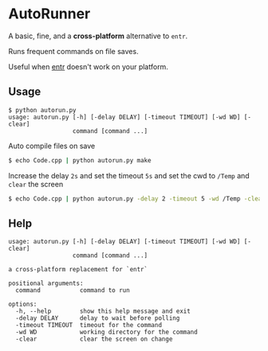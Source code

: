 # AutoRunner

A basic, fine, and a **cross-platform** alternative to `entr`.

Runs frequent commands on file saves.

Useful when [entr](https://eradman.com/entrproject/) doesn't work on your platform.

## Usage

```
$ python autorun.py
usage: autorun.py [-h] [-delay DELAY] [-timeout TIMEOUT] [-wd WD] [-clear]
                  command [command ...]
```

Auto compile files on save
```bash
$ echo Code.cpp | python autorun.py make
```

Increase the delay `2s` and set the timeout `5s` and set the cwd to `/Temp` and `clear` the screen 
```bash
$ echo Code.cpp | python autorun.py -delay 2 -timeout 5 -wd /Temp -clear
```

## Help

```text
usage: autorun.py [-h] [-delay DELAY] [-timeout TIMEOUT] [-wd WD] [-clear]
                  command [command ...]

a cross-platform replacement for `entr`

positional arguments:
  command           command to run

options:
  -h, --help        show this help message and exit
  -delay DELAY      delay to wait before polling
  -timeout TIMEOUT  timeout for the command
  -wd WD            working directory for the command
  -clear            clear the screen on change
```